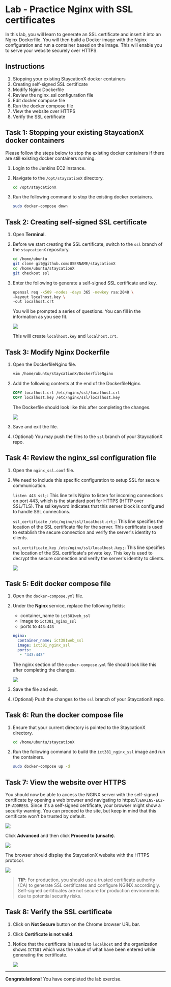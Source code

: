 # Lab - Practice Nginx with SSL certificates

In this lab, you will learn to generate an SSL certificate and insert it into an Nginx Dockerfile. You will then build a Docker image with the Nginx configuration and run a container based on the image. This will enable you to serve your website securely over HTTPS.

## Instructions
1. Stopping your existing StaycationX docker containers
2. Creating self-signed SSL certificate
3. Modify Nginx Dockerfile
4. Review the nginx_ssl configuration file
5. Edit docker compose file
6. Run the docker compose file
7. View the website over HTTPS
8. Verify the SSL certificate

## Task 1: Stopping your existing StaycationX docker containers

Please follow the steps below to stop the existing docker containers if there are still existing docker containers running.

1. Login to the Jenkins EC2 instance.

2. Navigate to the `/opt/staycationX` directory.

    ```bash
    cd /opt/staycationX
    ```

3. Run the following command to stop the existing docker containers.

    ```bash
    sudo docker-compose down
    ```

## Task 2: Creating self-signed SSL certificate

1. Open **Terminal**.

2. Before we start creating the SSL certificate, switch to the `ssl` branch of the `staycationX` repository.

    ```bash
    cd /home/ubuntu
    git clone git@github.com:USERNAME/staycationX
    cd /home/ubuntu/staycationX
    git checkout ssl
    ```

3. Enter the following to generate a self-signed SSL certificate and key.

   ```bash
   openssl req -x509 -nodes -days 365 -newkey rsa:2048 \
   -keyout localhost.key \
   -out localhost.crt
   ```

   You will be prompted a series of questions. You can fill in the information as you see fit.

   ![](images/lab6A/generate_self_sslcert.png)


   This willl create `localhost.key` and `localhost.crt`.

## Task 3: Modify Nginx Dockerfile

1. Open the DockerfileNginx file.

   ```bash
   vim /home/ubuntu/staycationX/DockerfileNginx
   ```

3. Add the following contents at the end of the DockerfileNginx.

   ```Dockerfile
   COPY localhost.crt /etc/nginx/ssl/localhost.crt
   COPY localhost.key /etc/nginx/ssl/localhost.key
   ```

   The Dockerfile should look like this after completing the changes.

   ![](images/lab6A/dockerfile-ssl.png)

4. Save and exit the file.

4. (Optional) You may push the files to the `ssl` branch of your StaycationX repo.

## Task 4: Review the nginx_ssl configuration file

1. Open the `nginx_ssl.conf` file.

2. We need to include this specific configuration to setup SSL for secure communication.

   `listen 443 ssl;`: This line tells Nginx to listen for incoming connections on port 443, which is the standard port for HTTPS (HTTP over SSL/TLS). The ssl keyword indicates that this server block is configured to handle SSL connections.

   `ssl_certificate /etc/nginx/ssl/localhost.crt;`: This line specifies the location of the SSL certificate file for the server. This certificate is used to establish the secure connection and verify the server's identity to clients.

   `ssl_certificate_key /etc/nginx/ssl/localhost.key;`: This line specifies the location of the SSL certificate's private key. This key is used to decrypt the secure connection and verify the server's identity to clients.

   ![](images/lab6A/ssl_config.png)

## Task 5: Edit docker compose file

1. Open the `docker-compose.yml` file.

2. Under the **Nginx** service, replace the following fields:
   - container_name to `ict381web_ssl`
   - image to `ict381_nginx_ssl`
   - ports to `443:443`


   ```yaml
   nginx:
     container_name: ict381web_ssl
     image: ict381_nginx_ssl
     ports:
      - "443:443"
   ```
   The nginx section of the `docker-compose.yml` file should look like this after completing the changes.

   ![](images/lab6A/docker-compose-nginx-ssl.png)

3. Save the file and exit.

4. (Optional) Push the changes to the `ssl` branch of your StaycationX repo.

## Task 6: Run the docker compose file

1. Ensure that your current directory is pointed to the StaycationX directory.

   ```bash
   cd /home/ubuntu/staycationX
   ```

2. Run the following command to build the `ict381_nginx_ssl` image and run the containers.

   ```bash
   sudo docker-compose up -d
   ```

## Task 7: View the website over HTTPS 

You should now be able to access the NGINX server with the self-signed certificate by opening a web browser and navigating to https://`JENKINS-EC2-IP-ADDRESS`. Since it's a self-signed certificate, your browser might show a security warning. You can proceed to the site, but keep in mind that this certificate won't be trusted by default.

![](images/lab6A/chrome-warning.png)

Click **Advanced** and then click **Proceed to <JENKINS-EC2-IP-ADDRESS> (unsafe)**.

![](images/lab6A/chrome-warning-proceed.png)

The browser should display the StaycationX website with the HTTPS protocol.

![](images/lab6A/staycationX-https.png)


> **TIP**: For production, you should use a trusted certificate authority (CA) to generate SSL certificates and configure NGINX accordingly. Self-signed certificates are not secure for production environments due to potential security risks.

## Task 8: Verify the SSL certificate

1. Click on **Not Secure** button on the Chrome browser URL bar.

2. Click **Certificate is not valid**.

3. Notice that the certificate is issued to `localhost` and the organization shows `ICT381` which was the value of what have been entered while generating the certificate.

   ![](images/lab6A/verify_ssl.png)


---

**Congratulations!** You have completed the lab exercise.